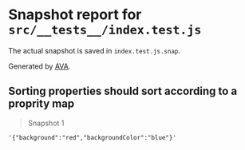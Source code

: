 # Snapshot report for `src/__tests__/index.test.js`

The actual snapshot is saved in `index.test.js.snap`.

Generated by [AVA](https://avajs.dev).

## Sorting properties should sort according to a proprity map

> Snapshot 1

    '{"background":"red","backgroundColor":"blue"}'
